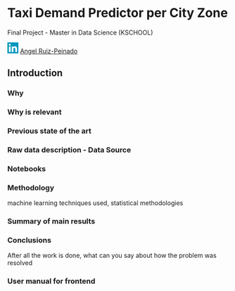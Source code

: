 # Taxi Demand Predictor per City Zone
Final Project - Master in Data Science (KSCHOOL)

[<img src="https://github.com/angelrps/MasterDataScience_FinalProject/blob/master/img/linkedin-icon.jpg" width="25" height="25" title="Github Logo">](https://www.linkedin.com/in/angelruizpeinado/) [Angel Ruiz-Peinado](https://www.linkedin.com/in/angelruizpeinado/)

## Introduction
### Why
### Why is relevant
### Previous state of the art
### Raw data description - Data Source
### Notebooks
### Methodology
machine learning techniques used, statistical methodologies
### Summary of main results
### Conclusions
After all the work is done, what can you say about how the problem was resolved
### User manual for frontend
